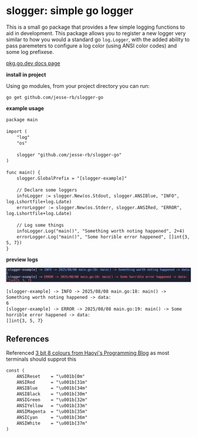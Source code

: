 # slogger: simple go logger

This is a small go package that provides a few simple logging functions to aid in development.
This package allows you to register a new logger very similar to how you would a standard go `log.Logger`,
with the added ability to pass paremeters to configure a log color (using ANSI color codes) and some log prefixese.

[pkg.go.dev docs page](https://pkg.go.dev/github.com/jesse-rb/slogger-go)


**install in project**

Using go modules, from your project directory you can run:

```
go get github.com/jesse-rb/slogger-go 
```


**example usage**

```
package main

import (
	"log"
	"os"

	slogger "github.com/jesse-rb/slogger-go"
)

func main() {
	slogger.GlobalPrefix = "[slogger-example]"

	// Declare some loggers
	infoLogger := slogger.New(os.Stdout, slogger.ANSIBlue, "INFO", log.Lshortfile+log.Ldate)
	errorLogger := slogger.New(os.Stderr, slogger.ANSIRed, "ERROR", log.Lshortfile+log.Ldate)

	// Log some things
	infoLogger.Log("main()", "Something worth noting happened", 2+4)
	errorLogger.Log("main()", "Some horrible error happened", []int{3, 5, 7})
}
```

**preview logs**

![preview image A](previews/preview-a.png)

```
[slogger-example] -> INFO -> 2025/08/08 main.go:18: main() -> Something worth noting happened -> data:
6
[slogger-example] -> ERROR -> 2025/08/08 main.go:19: main() -> Some horrible error happened -> data:
[]int{3, 5, 7}
```

## References

Referenced [3 bit 8 colours from Haoyi's Programming Blog](https://www.lihaoyi.com/post/BuildyourownCommandLinewithANSIescapecodes.html#8-colors)
as most terminals should supprot this
```
const (
    ANSIReset    = "\u001b[0m"
    ANSIRed      = "\u001b[31m"
    ANSIBlue     = "\u001b[34m"
    ANSIBlack    = "\u001b[30m"
    ANSIGreen    = "\u001b[32m"
    ANSIYellow   = "\u001b[33m"
    ANSIMagenta  = "\u001b[35m"
    ANSICyan     = "\u001b[36m"
    ANSIWhite    = "\u001b[37m"
)
```

